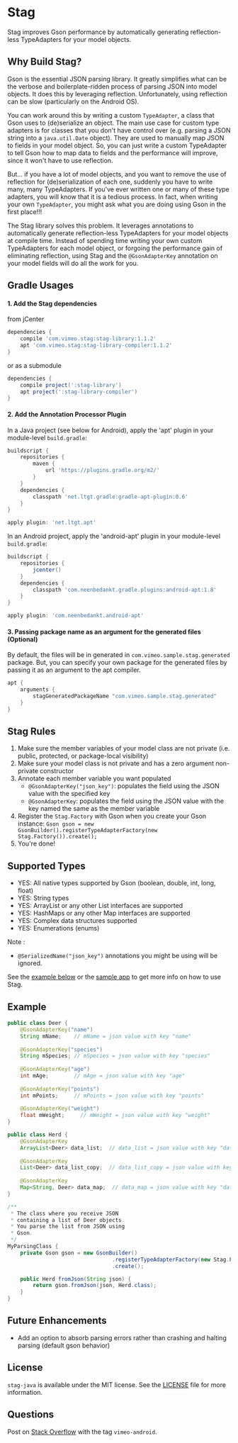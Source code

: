# Stag

Stag improves Gson performance by automatically generating reflection-less TypeAdapters for your model objects.

## Why Build Stag?

Gson is the essential JSON parsing library. It greatly simplifies what can be the verbose and boilerplate-ridden process of parsing JSON into model objects. It does this by leveraging reflection. Unfortunately, using reflection can be slow (particularly on the Android OS).

You can work around this by writing a custom `TypeAdapter`, a class that Gson uses to (de)serialize an object. The main use case for custom type adapters is for classes that you don't have control over (e.g. parsing a JSON string into a `java.util.Date` object). They are used to manually map JSON to fields in your model object. So, you can just write a custom TypeAdapter to tell Gson how to map data to fields and the performance will improve, since it won't have to use reflection.

But... if you have a lot of model objects, and you want to remove the use of reflection for (de)serialization of each one, suddenly you have to write many, many TypeAdapters. If you've ever written one or many of these type adapters, you will know that it is a tedious process. In fact, when writing your own `TypeAdapter`, you might ask what you are doing using Gson in the first place!!! 

The Stag library solves this problem. It leverages annotations to automatically generate reflection-less TypeAdapters for your model objects at compile time. Instead of spending time writing your own custom TypeAdapters for each model object, or forgoing the performance gain of eliminating reflection, using Stag and the `@GsonAdapterKey` annotation on your model fields will do all the work for you.

## Gradle Usages

#### 1. Add the Stag dependencies

from jCenter
```groovy
dependencies {
    compile 'com.vimeo.stag:stag-library:1.1.2'
    apt 'com.vimeo.stag:stag-library-compiler:1.1.2'
}
```

or as a submodule
```groovy
dependencies {
    compile project(':stag-library')
    apt project(':stag-library-compiler')
}
```

#### 2. Add the Annotation Processor Plugin

In a Java project (see below for Android), apply the 'apt' plugin in your module-level `build.gradle`:
```groovy
buildscript {
    repositories {
        maven {
            url 'https://plugins.gradle.org/m2/'
        }
    }
    dependencies {
        classpath 'net.ltgt.gradle:gradle-apt-plugin:0.6'
    }
}

apply plugin: 'net.ltgt.apt'
```

In an Android project, apply the 'android-apt' plugin in your module-level `build.gradle`:
```groovy
buildscript {
    repositories {
        jcenter()
    }
    dependencies {
        classpath 'com.neenbedankt.gradle.plugins:android-apt:1.8'
    }
}

apply plugin: 'com.neenbedankt.android-apt'
```

#### 3. Passing package name as an argument for the generated files (Optional)
By default, the files will be in generated in `com.vimeo.sample.stag.generated` package. But, you can specify your own package for the generated files by passing it as an argument to the apt compiler.
```groovy
apt {
    arguments {
        stagGeneratedPackageName "com.vimeo.sample.stag.generated"
    }
}
```

## Stag Rules

1. Make sure the member variables of your model class are not private (i.e. public, protected, or package-local visibility)
2. Make sure your model class is not private and has a zero argument non-private constructor
3. Annotate each member variable you want populated
    - `@GsonAdapterKey("json_key")`: populates the field using the JSON value with the specified key
    - `@GsonAdapterKey`: populates the field using the JSON value with the key named the same as the member variable
4. Register the `Stag.Factory` with Gson when you create your Gson instance: `Gson gson = new GsonBuilder().registerTypeAdapterFactory(new Stag.Factory()).create();`
5. You're done!

## Supported Types

- YES: All native types supported by Gson (boolean, double, int, long, float)
- YES: String types
- YES: ArrayList or any other List interfaces are supported
- YES: HashMaps or any other Map interfaces are supported
- YES: Complex data structures supported
- YES: Enumerations (enums)

Note : 
- `@SerializedName("json_key")` annotations you might be using will be ignored.

See the [example below](#example) or the [sample app](sample) to get more info on how to use Stag.

## Example

```java
public class Deer {
    @GsonAdapterKey("name")
    String mName;    // mName = json value with key "name"
    
    @GsonAdapterKey("species")
    String mSpecies; // mSpecies = json value with key "species"
    
    @GsonAdapterKey("age")
    int mAge;        // mAge = json value with key "age"
    
    @GsonAdapterKey("points")
    int mPoints;     // mPoints = json value with key "points"
    
    @GsonAdapterKey("weight")
    float mWeight;     // mWeight = json value with key "weight"
}

public class Herd {
    @GsonAdapterKey
    ArrayList<Deer> data_list;  // data_list = json value with key "data_list"
    
    @GsonAdapterKey
    List<Deer> data_list_copy;  // data_list_copy = json value with key "data_list_copy"
    
    @GsonAdapterKey
    Map<String, Deer> data_map;  // data_map = json value with key "data_map"
}

/**
 * The class where you receive JSON 
 * containing a list of Deer objects.
 * You parse the list from JSON using
 * Gson.
 */
MyParsingClass {
    private Gson gson = new GsonBuilder()
                                 .registerTypeAdapterFactory(new Stag.Factory())
                                 .create();

    public Herd fromJson(String json) {
        return gson.fromJson(json, Herd.class);
    }
}

```

## Future Enhancements

- Add an option to absorb parsing errors rather than crashing and halting parsing (default gson behavior)

## License
`stag-java` is available under the MIT license. See the [LICENSE](LICENSE) file for more information.

## Questions
Post on [Stack Overflow](http://stackoverflow.com/questions/tagged/vimeo-android) with the tag `vimeo-android`.
